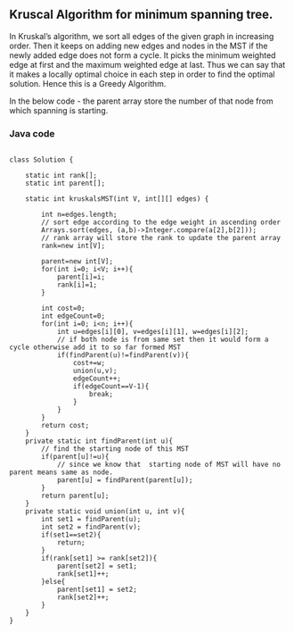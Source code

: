 ## Kruscal Algorithm for minimum spanning tree.

In Kruskal’s algorithm, we sort all edges of the given graph in increasing order. Then it keeps on adding new edges and nodes in the MST if the newly added edge does not form a cycle. It picks the minimum weighted edge at first and the maximum weighted edge at last. Thus we can say that it makes a locally optimal choice in each step in order to find the optimal solution. Hence this is a Greedy Algorithm.

In the below code - the parent array store the number of that node from which spanning is starting.

### Java code
```

class Solution { 
    
    static int rank[];
    static int parent[];
    
    static int kruskalsMST(int V, int[][] edges) {
        
        int n=edges.length;
        // sort edge according to the edge weight in ascending order
        Arrays.sort(edges, (a,b)->Integer.compare(a[2],b[2]));
        // rank array will store the rank to update the parent array
        rank=new int[V];
        
        parent=new int[V];
        for(int i=0; i<V; i++){
            parent[i]=i;
            rank[i]=1;
        }
        
        int cost=0;
        int edgeCount=0;
        for(int i=0; i<n; i++){
            int u=edges[i][0], v=edges[i][1], w=edges[i][2];
            // if both node is from same set then it would form a cycle otherwise add it to so far formed MST
            if(findParent(u)!=findParent(v)){
                cost+=w;
                union(u,v);
                edgeCount++;
                if(edgeCount==V-1){
                    break;
                }
            }
        }
        return cost;
    }
    private static int findParent(int u){
        // find the starting node of this MST
        if(parent[u]!=u){
            // since we know that  starting node of MST will have no parent means same as node. 
            parent[u] = findParent(parent[u]);
        }
        return parent[u];
    }
    private static void union(int u, int v){
        int set1 = findParent(u);
        int set2 = findParent(v);
        if(set1==set2){
            return;
        }
        if(rank[set1] >= rank[set2]){
            parent[set2] = set1;
            rank[set1]++;
        }else{
            parent[set1] = set2;
            rank[set2]++;
        }
    }
}
